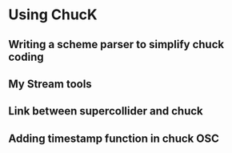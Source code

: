 








# Using ChucK

## Writing a scheme parser to simplify chuck coding

## My Stream tools

## Link between supercollider and chuck

## Adding timestamp function in chuck OSC

